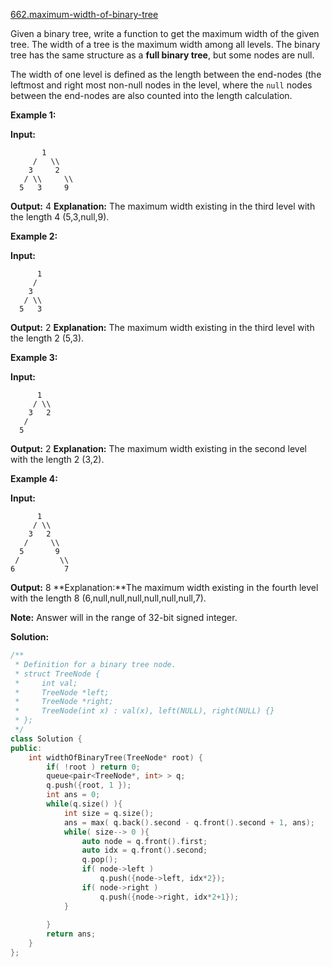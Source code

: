 [662.maximum-width-of-binary-tree](https://leetcode.com/problems/maximum-width-of-binary-tree/)  

Given a binary tree, write a function to get the maximum width of the given tree. The width of a tree is the maximum width among all levels. The binary tree has the same structure as a **full binary tree**, but some nodes are null.

The width of one level is defined as the length between the end-nodes (the leftmost and right most non-null nodes in the level, where the `null` nodes between the end-nodes are also counted into the length calculation.

**Example 1:**

**Input:** 

           1
         /   \\
        3     2
       / \\     \\  
      5   3     9 

**Output:** 4
**Explanation:** The maximum width existing in the third level with the length 4 (5,3,null,9).

**Example 2:**

**Input:** 

          1
         /  
        3    
       / \\       
      5   3     

**Output:** 2
**Explanation:** The maximum width existing in the third level with the length 2 (5,3).

**Example 3:**

**Input:** 

          1
         / \\
        3   2 
       /        
      5      

**Output:** 2
**Explanation:** The maximum width existing in the second level with the length 2 (3,2).

**Example 4:**

**Input:** 

          1
         / \\
        3   2
       /     \\  
      5       9 
     /         \\
    6           7
**Output:** 8
**Explanation:**The maximum width existing in the fourth level with the length 8 (6,null,null,null,null,null,null,7).

**Note:** Answer will in the range of 32-bit signed integer.  



**Solution:**  

```cpp
/**
 * Definition for a binary tree node.
 * struct TreeNode {
 *     int val;
 *     TreeNode *left;
 *     TreeNode *right;
 *     TreeNode(int x) : val(x), left(NULL), right(NULL) {}
 * };
 */
class Solution {
public:
    int widthOfBinaryTree(TreeNode* root) {
        if( !root ) return 0;
        queue<pair<TreeNode*, int> > q;
        q.push({root, 1 });
        int ans = 0;
        while(q.size() ){
            int size = q.size();
            ans = max( q.back().second - q.front().second + 1, ans);
            while( size--> 0 ){
                auto node = q.front().first;
                auto idx = q.front().second;
                q.pop();
                if( node->left )
                    q.push({node->left, idx*2});
                if( node->right )
                    q.push({node->right, idx*2+1});
            }
            
        }
        return ans;
    }
};
```
      